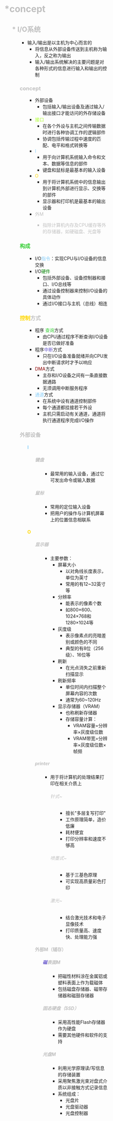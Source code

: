 <div style="float: left; width: 64%; padding: 1%;">

# <span style="color: silver;">\*concept

<ul>

## <span style="color: silver;">\* I/O系统

<ul>

- 输入/输出是以主机为中心而言的
  - 将信息从外部设备传送到主机称为输入，反之称为输出
  - 输入/输出系统解决的主要问题是对各种形式的信息进行输入和输出的控制

### <span style="color: silver;">concept

<ul>

- 外部设备
  - 包括输入/输出设备及通过输入/输出接口才能访问的外存储设备
- <span style="color: GreenYellow;">接口</span>
     - 在各个外设与主机之间传输数据时进行各种协调工作的逻辑部件
     - 协调包括传输过程中速度的匹配、电平和格式转换等
- <span style="color: LightSkyBlue;">I</span>
  - 用于向计算机系统输入命令和文本、数据等信息的部件
  - 键盘和鼠标是最基本的输入设备
- <span style="color: Gold;">O</span>
     - 用于将计算机系统中的信息输出到计算机外部进行显示、交换等的部件
     - 显示器和打印机是最基本的输出设备
- <span style="color: silver;">外M
     - 指除计算机内存及CPU缓存等外的存储器，如硬磁盘、光盘等

</ul>

### <span style="color: silver;"> <span style="color: LimeGreen;">构成</span>

<ul>

- I/O<span style="color: LightSkyBlue;">指令</span>：实现CPU与I/O设备的信息交换
- I/O<span style="color: green;">硬件</span>
  - 包括外部设备、设备控制器和接口、I/O总线等
  - 通过设备控制器来控制I/O设备的具体动作
  - 通过I/O接口与主机（总线）相连

</ul>

### <span style="color: silver;"> <span style="color: Gold;">控制</span>方式

<ul>

- 程序 <span style="color: LimeGreen;">查询</span>方式
  - 由CPU通过程序不断查询I/O设备是否已做好准备
- 程序<span style="color: SlateBlue;">中断</span>方式
  - 只在I/O设备准备就绪并向CPU发出中断请求时才予以响应
- <span style="color: DarkRed;">DMA</span>方式
  - 主存和I/O设备之间有一条直接数据通路
  - 无须调用中断服务程序
- <span style="color: LightSkyBlue;">通道</span>方式
  - 在系统中设有通道控制部件
  - 每个通道都挂接若干外设
  - 主机只需启动有关通道，通道将执行通道程序完成I/O操作

</ul>

### <span style="color: silver;">外部设备

<ul>

#### <span style="color: silver;"><span style="color: LightSkyBlue;">I

<ul>

##### <span style="color: silver;">键盘

<ul>

- 最常用的输入设备，通过它可发出命令或输入数据

</ul>

##### <span style="color: silver;">鼠标

<ul>

- 常用的定位输入设备
- 把用户的操作与计算机屏幕上的位置信息相联系

</ul>

</ul>

#### <span style="color: silver;"> <span style="color: Gold;"> O

<ul>

##### <span style="color: silver;">显示器

<ul>

- 主要参数：
  - 屏幕大小
    - 以对角线长度表示，单位为英寸
    - 常用的有12~32英寸等
  - 分辨率
    - 能表示的像素个数
    - 如800×600、1024×768和1280×1024等
  - 灰度级
    - 表示像素点的亮暗差别或颜色的不同
    - 典型的有8位（256级）、16位等
  - 刷新
    - 在光点消失之前重新扫描显示
  - 刷新频率
    - 单位时间内扫描整个屏幕内容的次数
    - 通常为60~120Hz
  - 显示存储器（VRAM）
    - 也称刷新存储器
    - 存储容量计算：
      - VRAM容量=分辨率×灰度级位数
      - VRAM带宽=分辨率×灰度级位数×帧频

</ul>

##### <span style="color: silver;">printer

<ul>

- 用于将计算机的处理结果打印在相关介质上

<ul>

###### <span style="color: silver;">针式~

<ul>

- 擅长"多层复写打印"
- 工作原理简单，造价低廉
- 耗材便宜
- 打印分辨率和速度不够高

</ul>

###### <span style="color: silver;">喷墨式~

<ul>

- 基于三基色原理
- 可实现高质量彩色打印

</ul>

###### <span style="color: silver;">激光~

<ul>

- 结合激光技术和电子显像技术
- 打印质量高、速度快、处理能力强

</ul>

</ul>

</ul>

#### <span style="color: silver;">外部M（辅存）

<ul>

##### <span style="color: silver;"><span style="color: SlateBlue;">磁</span>表面M

<ul>

- 把磁性材料涂在金属铝或塑料表面上作为载磁体
- 包括磁盘存储器、磁带存储器和磁鼓存储器

</ul>

##### <span style="color: silver;">固态硬盘（SSD）

<ul>

- 采用高性能Flash存储器作为硬盘
- 需要其他硬件和软件的支持

</ul>

##### <span style="color: silver;">光盘M

<ul>

- 利用光学原理读/写信息的存储装置
- 采用聚焦激光束对盘式介质以非接触方式记录信息
- 系统组成：
  - 光盘片
  - 光盘驱动器
  - 光盘控制器

</ul>

</ul>

</ul>

</ul>
</div>
<div style="float: right; width: 26%; padding: 1%;">

</div>
<div style="clear: both;"></div>
